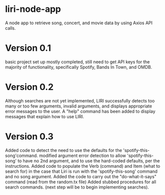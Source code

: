 # liri-node-app
A node app to retrieve song, concert, and movie data by using Axios API calls.

# Version 0.1 
basic project set up mostly completed, still need to get API keys for the majority of functionality, specifically Spotify, Bands In Town, and OMDB.

# Version 0.2
Although searches are not yet implemented, LIRI successfully detects too many or too few arguments, invalid arguments, and displays appropriate error messages to the user.
A "help" command has been added to display messages that explain how to use LIRI.

# Version 0.3
Added code to detect the need to use the defaults for the 'spotify-this-song'command. modified argument error detection to allow 'spotify-this-song' to have no 2nd argument, and to use the hard-coded defaults, per the instructions.
Added code to populate the Verb (command) and Item (what to search for) in the case that Liri is run with the 'spotify-this-song' command and no song argument.
Added the code to carry out the "do-what-it-says" command (read from the random.tx file)
Added stubbed procedures for all search commands. (next step will be to begin implementing searches).
